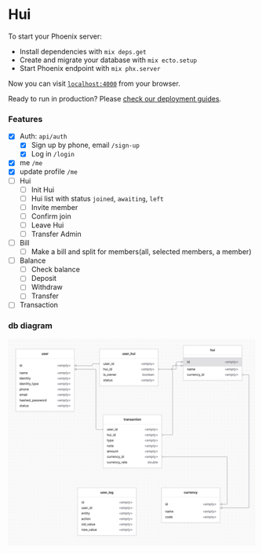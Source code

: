 # Hui

To start your Phoenix server:

  * Install dependencies with `mix deps.get`
  * Create and migrate your database with `mix ecto.setup`
  * Start Phoenix endpoint with `mix phx.server`

Now you can visit [`localhost:4000`](http://localhost:4000) from your browser.

Ready to run in production? Please [check our deployment guides](https://hexdocs.pm/phoenix/deployment.html).
### Features

- [x] Auth: `api/auth`
  - [x] Sign up by phone, email `/sign-up`
  - [x] Log in `/login`
- [x] me `/me`
- [x] update profile `/me`
- [ ] Hui
  - [ ] Init Hui
  - [ ] Hui list with status `joined`, `awaiting`, `left`
  - [ ] Invite member
  - [ ] Confirm join
  - [ ] Leave Hui
  - [ ] Transfer Admin
- [ ] Bill
  - [ ] Make a bill and split for members(all, selected members, a member)
- [ ] Balance
  - [ ] Check balance
  - [ ] Deposit
  - [ ] Withdraw
  - [ ] Transfer
- [ ] Transaction

### db diagram
![db diagram](./docs/img/db.png)